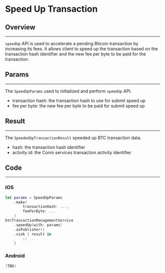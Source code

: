 # Speed Up Transaction 

## Overview
---
`speedUp` API is used to accelerate a pending Bitcoin transaction by increasing its fees. It allows client to speed up the transaction based on the transaction hash identifier and the new fee per byte to be paid for the transaction.

## Params
---
The `SpeedUpParams` used to initialized and perform `speedUp` API.

- transaction hash: the transaction hash to use for submit speed up
- fee per byte: the new fee per byte to be paid for submit speed up

## Result
---
The `SpeededUpTransactionResult` speeded up BTC transaction data.

- hash: the transaction hash identifier
- activity id: the Conio services transaction activity identifier

## Code
---
### iOS
```swift
let params = SpeedUpParams
    .make(
        transactionHash: ...,
        feePerByte: ...
    )
btcTransactionManagementService
    .speedUp(with: params)
    .asPublisher()
    .sink { result in
        // ...
    }
```

### Android
```kotlin
(TBD)
```